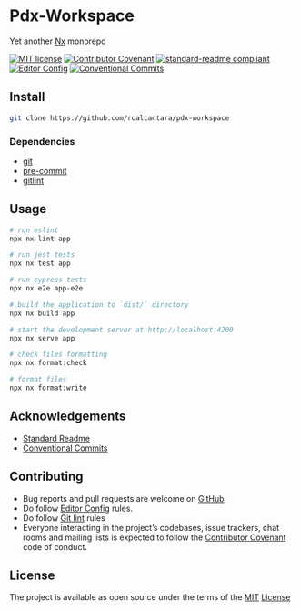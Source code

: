 # Pdx-Workspace

Yet another [Nx][6] monorepo

[![MIT license](https://img.shields.io/badge/License-MIT-brightgreen.svg?style=flat-square)](LICENSE) [![Contributor Covenant](https://img.shields.io/badge/Contributor%20Covenant-2.0-4baaaa.svg?style=flat-square)][2] [![standard-readme compliant](https://img.shields.io/badge/readme%20style-standard-brightgreen.svg?style=flat-square)][4] [![Editor Config](https://img.shields.io/badge/Editor%20Config-1.0.1-crimson.svg?style=flat-square)][3] [![Conventional Commits](https://img.shields.io/badge/Conventional%20Commits-1.0.0-yellow.svg?style=flat-square)][9]

## Install

```sh
git clone https://github.com/roalcantara/pdx-workspace
```

### Dependencies

- [git][5]
- [pre-commit][7]
- [gitlint][8]

## Usage

```sh
# run eslint
npx nx lint app

# run jest tests
npx nx test app

# run cypress tests
npx nx e2e app-e2e

# build the application to `dist/` directory
npx nx build app

# start the development server at http://localhost:4200
npx nx serve app

# check files formatting
npx nx format:check

# format files
npx nx format:write
```

## Acknowledgements

- [Standard Readme][4]
- [Conventional Commits][9]

## Contributing

- Bug reports and pull requests are welcome on [GitHub][0]
- Do follow [Editor Config][3] rules.
- Do follow [Git lint][8] rules
- Everyone interacting in the project’s codebases, issue trackers, chat rooms and mailing lists is expected to follow the [Contributor Covenant][2] code of conduct.

## License

The project is available as open source under the terms of the [MIT][1] [License](LICENSE)

[0]: https://github.com/roalcantara/pdx-workspace 'pdx-workspace'
[1]: https://opensource.org/licenses/MIT 'Open Source Initiative'
[2]: https://contributor-covenant.org 'A Code of Conduct for Open Source Communities'
[3]: https://editorconfig.org 'EditorConfig'
[4]: https://github.com/RichardLitt/standard-readme 'Standard Readme'
[5]: https://git-scm.com 'Git'
[6]: https://nx.dev 'Smart, Fast Extensible Build System'
[7]: https://pre-commit.com 'A framework for managing and maintaining multi-language pre-commit hooks'
[8]: https://jorisroovers.com/gitlint 'git commit message linter'
[9]: https://conventionalcommits.org 'Conventional Commits'
